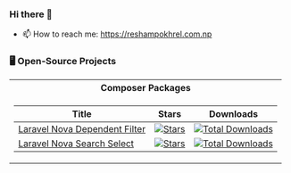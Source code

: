 ### Hi there 👋
- 📫 How to reach me: https://reshampokhrel.com.np

### 🖥️ Open-Source Projects
<table>
<tr><th>Composer Packages</th></tr>
<tr><td>

|Title | Stars | Downloads|
|--|--|--|
| [Laravel Nova Dependent Filter](https://github.com/resham57/nova-dependent-filter) | <a href="https://packagist.org/packages/resham/nova-dependent-filter"><img alt="Stars" src="https://img.shields.io/packagist/stars/resham/nova-dependent-filter?style=flat-square&labelColor=black"/></a> | <a href="https://packagist.org/packages/resham/nova-dependent-filter"><img src="https://img.shields.io/packagist/dt/resham/nova-dependent-filter" alt="Total Downloads"></a> |
| [Laravel Nova Search Select](https://github.com/resham57/Nova-Search-Select) | <a href="https://packagist.org/packages/resham/nova-search-select"><img alt="Stars" src="https://img.shields.io/packagist/stars/resham/nova-search-select?style=flat-square&labelColor=black"/></a> | <a href="https://packagist.org/packages/resham/nova-search-select"><img src="https://img.shields.io/packagist/dt/resham/nova-search-select" alt="Total Downloads"></a> |

</td></tr>
</table>
